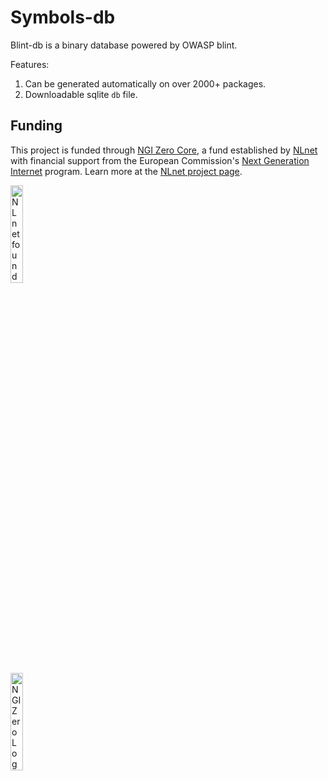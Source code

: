 <!--
SPDX-FileCopyrightText: 2024 AppThreat <cloud@appthreat.com>

SPDX-License-Identifier: MIT
-->

# Symbols-db  

Blint-db is a binary database powered by OWASP blint.

Features:
1) Can be generated automatically on over 2000+ packages.
2) Downloadable sqlite `db` file.

## Funding

This project is funded through [NGI Zero Core](https://nlnet.nl/core), a fund established by [NLnet](https://nlnet.nl) with financial support from the European Commission's [Next Generation Internet](https://ngi.eu) program. Learn more at the [NLnet project page](https://nlnet.nl/project/OWASP-dep-scan).

[<img src="https://nlnet.nl/logo/banner.png" alt="NLnet foundation logo" width="20%" />](https://nlnet.nl)  
[<img src="https://nlnet.nl/image/logos/NGI0_tag.svg" alt="NGI Zero Logo" width="20%" />](https://nlnet.nl/core)